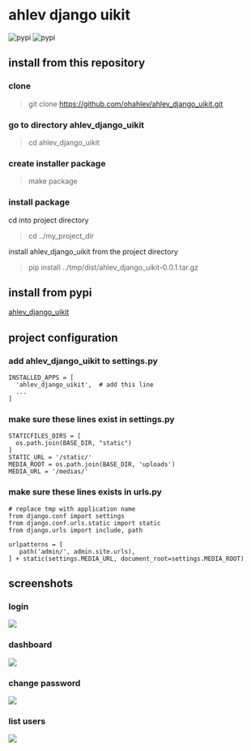 # ahlev django uikit
![pypi](https://img.shields.io/pypi/v/ahlev_django_uikit) ![pypi](https://img.shields.io/pypi/status/ahlev_django_uikit)


## install from this repository
### clone

> git clone https://github.com/ohahlev/ahlev_django_uikit.git

### go to directory ahlev_django_uikit

> cd ahlev_django_uikit

### create installer package

> make package

### install package

cd into project directory

> cd ../my_project_dir

install ahlev_django_uikit from the project directory

> pip install ../tmp/dist/ahlev_django_uikit-0.0.1.tar.gz


## install from pypi
[ahlev_django_uikit](https://pypi.org/project/ahlev_django_uikit/)

## project configuration
### add ahlev_django_uikit to settings.py

    INSTALLED_APPS = [
      'ahlev_django_uikit',  # add this line
      ...
    ]


### make sure these lines exist in settings.py

    STATICFILES_DIRS = [
      os.path.join(BASE_DIR, "static")
    ]
    STATIC_URL = '/static/'
    MEDIA_ROOT = os.path.join(BASE_DIR, 'uploads')
    MEDIA_URL = '/medias/'

### make sure these lines exists in urls.py

    # replace tmp with application name
    from django.conf import settings
    from django.conf.urls.static import static
    from django.urls import include, path

    urlpatterns = [
       path('admin/', admin.site.urls),
    ] + static(settings.MEDIA_URL, document_root=settings.MEDIA_ROOT)


## screenshots
### login
![](screenshots/login.jpg)

### dashboard
![](screenshots/dashboard.png)

### change password
![](screenshots/change-password.png)

### list users
![](screenshots/list-users.png)

